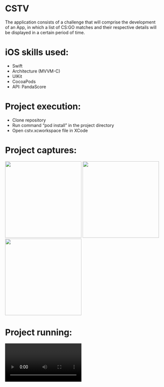 # CSTV
The application consists of a challenge that will comprise the development of an App, in which a list of CS:GO matches and their respective details will be displayed in a certain period of time.

# iOS skills used:
- Swift
- Architecture (MVVM-C)
- UIKit
- CocoaPods
- API: PandaScore

# Project execution:
- Clone repository
- Run command “pod install” in the project directory 
- Open cstv.xcworkspace file in XCode

# Project captures:

<div>
  <img src="https://user-images.githubusercontent.com/73153461/214353498-f9b4a5fc-a540-48a5-a68f-674aba5d01bf.PNG" width=250 />
  <img src="https://user-images.githubusercontent.com/73153461/214353506-eaffadf3-ed83-424c-9d13-bdfbb8b87541.PNG" width=250 />
  <img src="https://user-images.githubusercontent.com/73153461/214353503-0dffb18e-f31b-499a-af27-c4bb12dcc90a.PNG" width=250 />
<div/>

# Project running:

<div>
  <video src="https://user-images.githubusercontent.com/73153461/214353508-fa6e04e8-22cf-4dca-8580-72a92394cf0f.mov" width=250 />
<div/>

